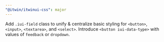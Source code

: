```yaml
---
"@itwin/itwinui-css": major
---
```


Add `.iui-field` class to unify & centralize basic styling for `<button>`, `<input>`, `<textarea>`, and `<select>`. Introduce `<button iui-data-type>` with values of `feedback` or `dropdown`.
